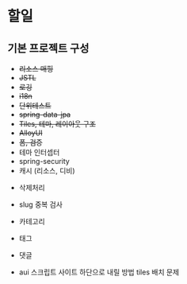 # 할일

## 기본 프로젝트 구성

* ~~리소스 매핑~~
* ~~JSTL~~
* ~~로깅~~
* ~~i18n~~
* ~~단위테스트~~
* ~~spring-data-jpa~~
* ~~Tiles, 테마, 레이아웃 구조~~
* ~~AlloyUI~~
* ~~폼, 검증~~
* 테마 인터셉터
* spring-security
* 캐시 (리소스,  디비)


- 삭제처리
- slug 중복 검사
- 카테고리
- 태그
- 댓글

- aui 스크립트 사이트 하단으로 내릴 방법 tiles 배치 문제
